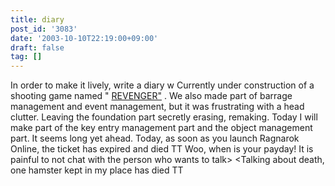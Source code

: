 ```yaml
---
title: diary
post_id: '3083'
date: '2003-10-10T22:19:00+09:00'
draft: false
tag: []
---
```


In order to make it lively, write a diary w Currently under construction of a shooting game named " [REVENGER"](/revenger) . We also made part of barrage management and event management, but it was frustrating with a head clutter. Leaving the foundation part secretly erasing, remaking. Today I will make part of the key entry management part and the object management part. It seems long yet ahead. Today, as soon as you launch Ragnarok Online, the ticket has expired and died TT Woo, when is your payday! It is painful to not chat with the person who wants to talk> <Talking about death, one hamster kept in my place has died TT